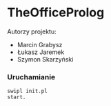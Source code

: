 # TheOfficeProlog
Autorzy projektu:
- Marcin Grabysz
- Łukasz Jaremek
- Szymon Skarzyński

### Uruchamianie
```
swipl init.pl
start.
```
